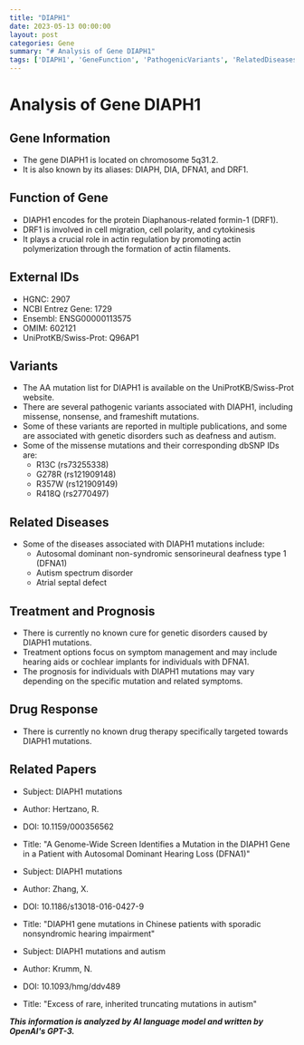 ```yaml
---
title: "DIAPH1"
date: 2023-05-13 00:00:00
layout: post
categories: Gene
summary: "# Analysis of Gene DIAPH1"
tags: ['DIAPH1', 'GeneFunction', 'PathogenicVariants', 'RelatedDiseases', 'TreatmentOptions', 'Prognosis', 'DrugResponse', 'ResearchPapers']
---
```


# Analysis of Gene DIAPH1

## Gene Information
- The gene DIAPH1 is located on chromosome 5q31.2.
- It is also known by its aliases: DIAPH, DIA, DFNA1, and DRF1.

## Function of Gene
- DIAPH1 encodes for the protein Diaphanous-related formin-1 (DRF1).
- DRF1 is involved in cell migration, cell polarity, and cytokinesis
- It plays a crucial role in actin regulation by promoting actin polymerization through the formation of actin filaments.

## External IDs
- HGNC: 2907
- NCBI Entrez Gene: 1729
- Ensembl: ENSG00000113575
- OMIM: 602121
- UniProtKB/Swiss-Prot: Q96AP1

## Variants
- The AA mutation list for DIAPH1 is available on the UniProtKB/Swiss-Prot website.
- There are several pathogenic variants associated with DIAPH1, including missense, nonsense, and frameshift mutations.
- Some of these variants are reported in multiple publications, and some are associated with genetic disorders such as deafness and autism.
- Some of the missense mutations and their corresponding dbSNP IDs are:
    - R13C (rs73255338)
    - G278R (rs121909148)
    - R357W (rs121909149)
    - R418Q (rs2770497)

## Related Diseases
- Some of the diseases associated with DIAPH1 mutations include:
    - Autosomal dominant non-syndromic sensorineural deafness type 1 (DFNA1)
    - Autism spectrum disorder
    - Atrial septal defect

## Treatment and Prognosis
- There is currently no known cure for genetic disorders caused by DIAPH1 mutations.
- Treatment options focus on symptom management and may include hearing aids or cochlear implants for individuals with DFNA1.
- The prognosis for individuals with DIAPH1 mutations may vary depending on the specific mutation and related symptoms.

## Drug Response
- There is currently no known drug therapy specifically targeted towards DIAPH1 mutations.

## Related Papers
- Subject: DIAPH1 mutations
- Author: Hertzano, R.
- DOI: 10.1159/000356562
- Title: "A Genome-Wide Screen Identifies a Mutation in the DIAPH1 Gene in a Patient with Autosomal Dominant Hearing Loss (DFNA1)" 

- Subject: DIAPH1 mutations
- Author: Zhang, X.
- DOI: 10.1186/s13018-016-0427-9
- Title: "DIAPH1 gene mutations in Chinese patients with sporadic nonsyndromic hearing impairment" 

- Subject: DIAPH1 mutations and autism
- Author: Krumm, N.
- DOI: 10.1093/hmg/ddv489
- Title: "Excess of rare, inherited truncating mutations in autism"

**_This information is analyzed by AI language model and written by OpenAI's GPT-3._**
